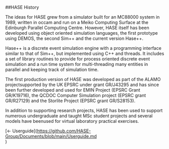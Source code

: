##HASE History

The ideas for HASE grew from a simulator built for an MC88000 system in 1989, written in occam and run on a Meiko Computing Surface at the Edinburgh Parallel Computing Centre.  However, HASE itself has been developed using object oriented simulation languages, the first prototype using DEMOS, the second Sim++ and the current version Hase++.

Hase++ is a discrete event simulation engine with a programming interface similar to that of Sim++, but implemented using C++ and threads.  It includes a set of library routines to provide for process oriented discrete event simulation and a run time system for multi-threading many entities in parallel and keeping track of simulation time.

The first production version of HASE was developed as part of the ALAMO projectsupported by the UK EPSRC under grant GR/J43295 and has since been further developed and used for EMIN Project (EPSRC Grant GR/K19716), the QCDOC Computer Simulation project (EPSRC grant GR/R27129) and the Storlite Project (EPSRC grant GR/S28153).

In addition to supporting research projects, HASE has been used to support numerous undergraduate and taught MSc student projects and several models have beenused for virtual laboratory practical exercises.

[<- Userguide](<https://github.com/HASE-Group/Documents/blob/main/Userguide.md>\
)